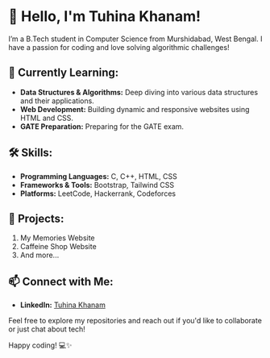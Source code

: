 # 👋 Hello, I'm Tuhina Khanam!

I’m a B.Tech student in Computer Science from Murshidabad, West Bengal. I have a passion for coding and love solving algorithmic challenges!

## 🌱 Currently Learning:

- **Data Structures & Algorithms:** Deep diving into various data structures and their applications.
- **Web Development:** Building dynamic and responsive websites using HTML and CSS.
- **GATE Preparation:** Preparing for the GATE exam.

## 🛠️ Skills:

- **Programming Languages:** C, C++, HTML, CSS
- **Frameworks & Tools:** Bootstrap, Tailwind CSS
- **Platforms:** LeetCode, Hackerrank, Codeforces

## 🚀 Projects:

1. My Memories Website
2. Caffeine Shop Website
3. And more...

## 📫 Connect with Me:

- **LinkedIn:** [Tuhina Khanam](https://www.linkedin.com/in/tuhina-khanam/)

Feel free to explore my repositories and reach out if you'd like to collaborate or just chat about tech!

Happy coding! 💻✨

